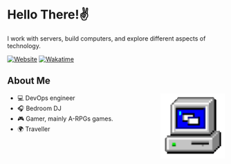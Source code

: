 # Hello There!✌️
I work with servers, build computers, and explore different aspects of technology.

[![Website](https://img.shields.io/badge/Website-kaytwenty.com-blue)](https://kaytwenty.com)
[![Wakatime](https://wakatime.com/badge/user/5aa0e2e8-bb0c-4e5f-bfa1-21a31a92c8e6.svg)](https://wakatime.com/@5aa0e2e8-bb0c-4e5f-bfa1-21a31a92c8e6)

## About Me
<img align="right" alt="Computer GIF" width="150" src="resources/computer.gif" />

- 💻 DevOps engineer 
- 🎧 Bedroom DJ
- 🎮 Gamer, mainly A-RPGs games.
- 🌍 Traveller
